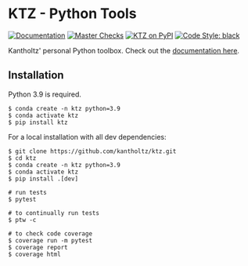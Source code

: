 # KTZ - Python Tools

[![Documentation](https://img.shields.io/badge/Documentation-Latest-success?style=for-the-badge)](https://kantholtz.github.io/ktz/)
[![Master Checks](https://img.shields.io/github/workflow/status/kantholtz/ktz/Current%20Master%20Checks?style=for-the-badge&label=Master%20Checks)](https://github.com/kantholtz/ktz/actions/workflows/development.yml)
[![KTZ on PyPI](https://img.shields.io/pypi/v/ktz?style=for-the-badge)](https://pypi.org/project/ktz)
[![Code Style: black](https://img.shields.io/badge/code%20style-black-000000.svg?style=for-the-badge)](https://github.com/psf/black)


Kantholtz' personal Python toolbox. Check out the [documentation here](https://kantholtz.github.io/ktz/).


## Installation

Python 3.9 is required.

``` console
$ conda create -n ktz python=3.9
$ conda activate ktz
$ pip install ktz
```

For a local installation with all dev dependencies:

``` console
$ git clone https://github.com/kantholtz/ktz.git
$ cd ktz
$ conda create -n ktz python=3.9
$ conda activate ktz
$ pip install .[dev]

# run tests
$ pytest

# to continually run tests
$ ptw -c

# to check code coverage
$ coverage run -m pytest
$ coverage report
$ coverage html
```
